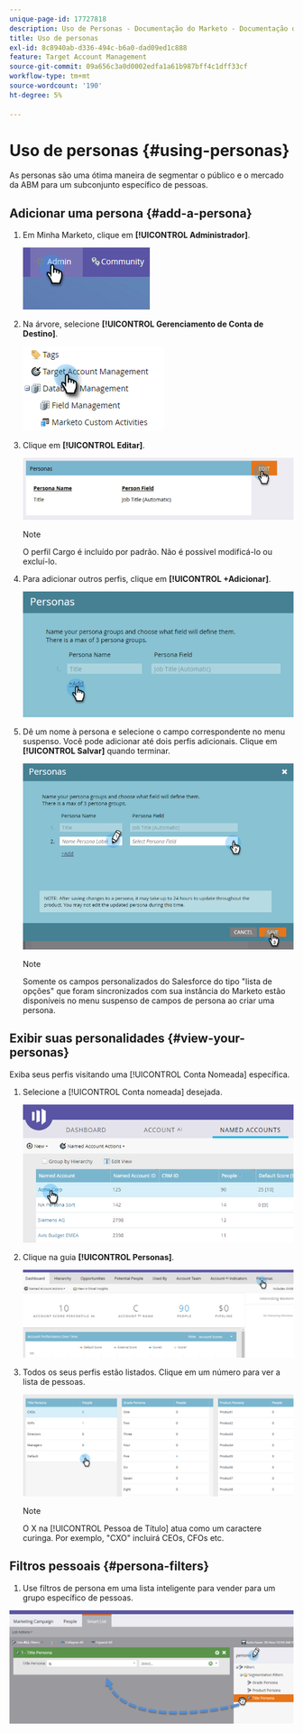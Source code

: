 ```yaml
---
unique-page-id: 17727818
description: Uso de Personas - Documentação do Marketo - Documentação do produto
title: Uso de personas
exl-id: 8c8940ab-d336-494c-b6a0-dad09ed1c888
feature: Target Account Management
source-git-commit: 09a656c3a0d0002edfa1a61b987bff4c1dff33cf
workflow-type: tm+mt
source-wordcount: '190'
ht-degree: 5%

---
```


# Uso de personas {#using-personas}

As personas são uma ótima maneira de segmentar o público e o mercado da ABM para um subconjunto específico de pessoas.

## Adicionar uma persona {#add-a-persona}

1. Em Minha Marketo, clique em **[!UICONTROL Administrador]**.

   ![](assets/one.png)

1. Na árvore, selecione **[!UICONTROL Gerenciamento de Conta de Destino]**.

   ![](assets/using-personas-2.png)

1. Clique em **[!UICONTROL Editar]**.

   ![](assets/three.png)

   >[!NOTE]
   >
   >O perfil Cargo é incluído por padrão. Não é possível modificá-lo ou excluí-lo.

1. Para adicionar outros perfis, clique em **[!UICONTROL +Adicionar]**.

   ![](assets/four.png)

1. Dê um nome à persona e selecione o campo correspondente no menu suspenso. Você pode adicionar até dois perfis adicionais. Clique em **[!UICONTROL Salvar]** quando terminar.

   ![](assets/five.png)

   >[!NOTE]
   >
   >Somente os campos personalizados do Salesforce do tipo &quot;lista de opções&quot; que foram sincronizados com sua instância do Marketo estão disponíveis no menu suspenso de campos de persona ao criar uma persona.

## Exibir suas personalidades {#view-your-personas}

Exiba seus perfis visitando uma [!UICONTROL Conta Nomeada] específica.

1. Selecione a [!UICONTROL Conta nomeada] desejada.

   ![](assets/one-a.png)

1. Clique na guia **[!UICONTROL Personas]**.

   ![](assets/two-a.png)

1. Todos os seus perfis estão listados. Clique em um número para ver a lista de pessoas.

   ![](assets/three-a.png)

   >[!NOTE]
   >
   >O X na [!UICONTROL Pessoa de Título] atua como um caractere curinga. Por exemplo, &quot;CXO&quot; incluirá CEOs, CFOs etc.

## Filtros pessoais {#persona-filters}

1. Use filtros de persona em uma lista inteligente para vender para um grupo específico de pessoas.

![](assets/one-b.png)
